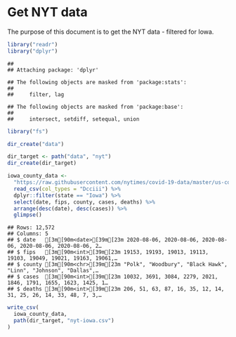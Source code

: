 Get NYT data
================

The purpose of this document is to get the NYT data - filtered for Iowa.

``` r
library("readr")
library("dplyr")
```

    ## 
    ## Attaching package: 'dplyr'

    ## The following objects are masked from 'package:stats':
    ## 
    ##     filter, lag

    ## The following objects are masked from 'package:base':
    ## 
    ##     intersect, setdiff, setequal, union

``` r
library("fs")
```

``` r
dir_create("data")

dir_target <- path("data", "nyt")
dir_create(dir_target)
```

``` r
iowa_county_data <- 
  "https://raw.githubusercontent.com/nytimes/covid-19-data/master/us-counties.csv" %>%
  read_csv(col_types = "Dcciii") %>%
  dplyr::filter(state == "Iowa") %>%
  select(date, fips, county, cases, deaths) %>%
  arrange(desc(date), desc(cases)) %>%
  glimpse()
```

    ## Rows: 12,572
    ## Columns: 5
    ## $ date   [3m[90m<date>[39m[23m 2020-08-06, 2020-08-06, 2020-08-06, 2020-08-06, 2020-08-06, 2…
    ## $ fips   [3m[90m<int>[39m[23m 19153, 19193, 19013, 19113, 19103, 19049, 19021, 19163, 19061,…
    ## $ county [3m[90m<chr>[39m[23m "Polk", "Woodbury", "Black Hawk", "Linn", "Johnson", "Dallas",…
    ## $ cases  [3m[90m<int>[39m[23m 10032, 3691, 3084, 2279, 2021, 1846, 1791, 1655, 1623, 1425, 1…
    ## $ deaths [3m[90m<int>[39m[23m 206, 51, 63, 87, 16, 35, 12, 14, 31, 25, 26, 14, 33, 48, 7, 3,…

``` r
write_csv(
  iowa_county_data,
  path(dir_target, "nyt-iowa.csv")
)
```
